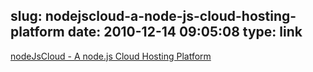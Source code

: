 slug: nodejscloud-a-node-js-cloud-hosting-platform
date: 2010-12-14 09:05:08
type: link
---

[nodeJsCloud - A node.js Cloud Hosting Platform](http://www.nodejscloud.com/)
